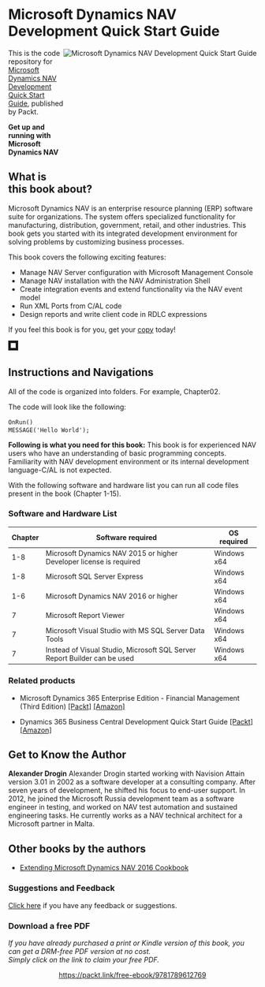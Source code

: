 # Microsoft Dynamics NAV Development Quick Start Guide

<a href="https://www.packtpub.com/application-development/microsoft-dynamics-nav-development-quick-start-guide?utm_source=Github&utm_medium=Repository&utm_campaign=9781789612769"><img src="https://www.packtpub.com/sites/default/files/B12138_cover.png" alt="Microsoft Dynamics NAV Development Quick Start Guide" height="256px" align="right"></a>

This is the code repository for [Microsoft Dynamics NAV Development Quick Start Guide](https://www.packtpub.com/application-development/microsoft-dynamics-nav-development-quick-start-guide?utm_source=Github&utm_medium=Repository&utm_campaign=9781789612769), published by Packt.

**Get up and running with Microsoft Dynamics NAV**

## What is this book about?
Microsoft Dynamics NAV is an enterprise resource planning (ERP) software suite for organizations. The system offers specialized functionality for manufacturing, distribution, government, retail, and other industries. This book gets you started with its integrated development environment for solving problems by customizing business processes.

This book covers the following exciting features:
* Manage NAV Server configuration with Microsoft Management Console
* Manage NAV installation with the NAV Administration Shell
* Create integration events and extend functionality via the NAV event model
* Run XML Ports from C/AL code
* Design reports and write client code in RDLC expressions

If you feel this book is for you, get your [copy](https://www.amazon.com/dp/1789612764) today!

<a href="https://www.packtpub.com/?utm_source=github&utm_medium=banner&utm_campaign=GitHubBanner"><img src="https://raw.githubusercontent.com/PacktPublishing/GitHub/master/GitHub.png" 
alt="https://www.packtpub.com/" border="5" /></a>


## Instructions and Navigations
All of the code is organized into folders. For example, Chapter02.

The code will look like the following:
```
OnRun()
MESSAGE('Hello World'); 
```

**Following is what you need for this book:**
This book is for experienced NAV users who have an understanding of basic programming concepts. Familiarity with NAV development environment or its internal development language-C/AL is not expected.

With the following software and hardware list you can run all code files present in the book (Chapter 1-15).

### Software and Hardware List

| Chapter  | Software required                                                        | OS required                        |
| -------- | ------------------------------------                                     | -----------------------------------|
| 1-8      | Microsoft Dynamics NAV 2015 or higher Developer license is required      | Windows x64                        |
| 1-8      | Microsoft SQL Server Express                                             | Windows x64                        |
| 1-6      | Microsoft Dynamics NAV 2016 or higher                                    | Windows x64                        |
| 7        | Microsoft Report Viewer                                                  | Windows x64                        |
| 7        | Microsoft Visual Studio with MS SQL Server Data Tools                    | Windows x64                        |
| 7        | Instead of Visual Studio, Microsoft SQL Server Report Builder can be used| Windows x64                        | 


### Related products <Paste books from the Other books you may enjoy section>
* Microsoft Dynamics 365 Enterprise Edition - Financial Management (Third Edition) [[Packt]](https://www.packtpub.com/application-development/microsoft-dynamics-365-enterprise-edition-financial-management?utm_source=Github&utm_medium=Repository&utm_campaign=9781788839297) [[Amazon]](https://www.amazon.com/dp/1788839293)

* Dynamics 365 Business Central Development Quick Start Guide [[Packt]](https://www.packtpub.com/business/dynamics-365-business-central-development-quick-start-guide?utm_source=Github&utm_medium=Repository&utm_campaign=9781789347463) [[Amazon]](https://www.amazon.com/dp/1789347467)

## Get to Know the Author
**Alexander Drogin**
Alexander Drogin started working with Navision Attain version 3.01 in 2002 as a software developer at a consulting company. After seven years of development, he shifted his focus to end-user support. In 2012, he joined the Microsoft Russia development team as a software engineer in testing, and worked on NAV test automation and sustained engineering tasks. He currently works as a NAV technical architect for a Microsoft partner in Malta.

## Other books by the authors
* [Extending Microsoft Dynamics NAV 2016 Cookbook](https://www.packtpub.com/application-development/extending-microsoft-dynamics-nav-2016-cookbook?utm_source=Github&utm_medium=Repository&utm_campaign=9781786460608)

### Suggestions and Feedback
[Click here](https://docs.google.com/forms/d/e/1FAIpQLSdy7dATC6QmEL81FIUuymZ0Wy9vH1jHkvpY57OiMeKGqib_Ow/viewform) if you have any feedback or suggestions.
### Download a free PDF

 <i>If you have already purchased a print or Kindle version of this book, you can get a DRM-free PDF version at no cost.<br>Simply click on the link to claim your free PDF.</i>
<p align="center"> <a href="https://packt.link/free-ebook/9781789612769">https://packt.link/free-ebook/9781789612769 </a> </p>